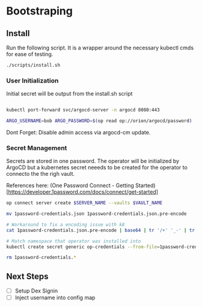 # Bootstraping 


## Install 
Run the following script. It is a wrapper around the necessary kubectl cmds for ease of testing. 
```sh 
./scripts/install.sh 
```
### User Initialization 

Initial secret will be output from the install.sh script 
```sh 

kubectl port-forward svc/argocd-server -n argocd 8080:443 

ARGO_USERNAME=bob ARGO_PASSWORD=$(op read op://orion/argocd/password) ./scripts/initialize.sh
```

Dont Forget: Disable admin access via argocd-cm update. 

### Secret Management

Secrets are stored in one password. The operator will be initialized by ArgoCD but 
a kubernetes secret neeeds to be created for the operator to connecto the the righ vault. 

References here: (One Password Connect - Getting Started)[https://developer.1password.com/docs/connect/get-started] 

```sh 
op connect server create $SERVER_NAME --vaults $VAULT_NAME 

mv 1password-credentials.json 1password-credentials.json.pre-encode

# Workaround to fix a encoding issue with k8 
cat 1password-credentials.json.pre-encode | base64 | tr '/+' '_-' | tr -d '=' | tr -d '\n' > 1password-credentials.json

# Match namespace that operator was installed into
kubectl create secret generic op-credentials --from-file=1password-credentials.json -n security

rm 1password-credentials.*

```

## Next Steps
- [ ] Setup Dex Signin
- [ ] Inject username into config map 
